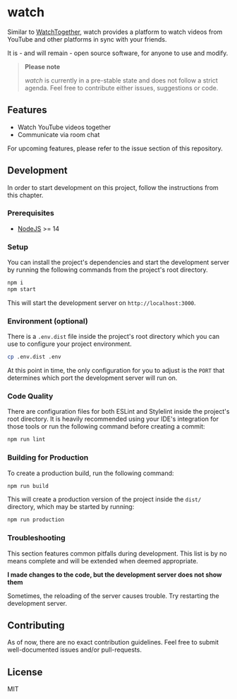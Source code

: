 # watch
Similar to [WatchTogether](https://w2g.tv), watch provides a platform to watch
videos from YouTube and other platforms in sync with your friends.

It is - and will remain - open source software, for anyone to use and modify.

>
> **Please note**
> 
> *watch* is currently in a pre-stable state and does not follow a strict
> agenda. Feel free to contribute either issues, suggestions or code.

## Features
- Watch YouTube videos together
- Communicate via room chat

For upcoming features, please refer to the issue section of this repository.

## Development
In order to start development on this project, follow the instructions from this chapter.

### Prerequisites
* [NodeJS](https://nodejs.org) >= 14

### Setup
You can install the project's dependencies and start the development server
by running the following commands from the project's root directory.

```bash
npm i
npm start
```

This will start the development server on `http://localhost:3000`.

### Environment (optional)
There is a `.env.dist` file inside the project's root directory which you can
use to configure your project environment.

```bash
cp .env.dist .env
```

At this point in time, the only configuration for you to adjust is the `PORT` that
determines which port the development server will run on.

### Code Quality
There are configuration files for both ESLint and Stylelint inside the project's
root directory. It is heavily recommended using your IDE's integration for those
tools or run the following command before creating a commit:

```bash
npm run lint
```

### Building for Production
To create a production build, run the following command:

```bash
npm run build
```

This will create a production version of the project inside the `dist/` directory,
which may be started by running:

```bash
npm run production
```

### Troubleshooting
This section features common pitfalls during development. This list is by no means
complete and will be extended when deemed appropriate.

**I made changes to the code, but the development server does not show them**

Sometimes, the reloading of the server causes trouble. Try restarting the development
server.

## Contributing
As of now, there are no exact contribution guidelines. Feel free to submit well-documented
issues and/or pull-requests.

## License
MIT
